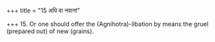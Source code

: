 +++
title = "15 अपि वा नवानां"

+++
15. Or one should offer the (Agnihotra)-libation by means the gruel (prepared out) of new (grains). 
